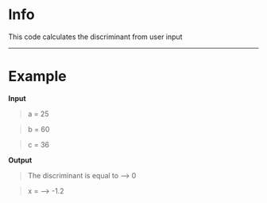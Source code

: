 # Info
This code сalculates the discriminant from user input

---
# Example

**Input**
> a = 25

> b = 60

> c = 36

**Output**

>The discriminant is equal to --> 0

>x = --> -1.2
